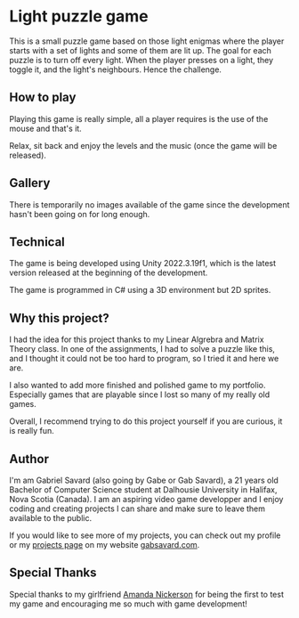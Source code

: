 # Light puzzle game
This is a small puzzle game based on those light enigmas where the player starts
with a set of lights and some of them are lit up. The goal for each puzzle is to
turn off every light. When the player presses on a light, they toggle it, and the
light's neighbours. Hence the challenge.

## How to play
Playing this game is really simple, all a player requires is the use of the mouse
and that's it.

Relax, sit back and enjoy the levels and the music (once the game will be released).

## Gallery
There is temporarily no images available of the game since the development hasn't been
going on for long enough.

## Technical
The game is being developed using Unity 2022.3.19f1, which is the latest version released
at the beginning of the development.

The game is programmed in C# using a 3D environment but 2D sprites.

## Why this project?
I had the idea for this project thanks to my Linear Algrebra and Matrix Theory class. In
one of the assignments, I had to solve a puzzle like this, and I thought it could not be
too hard to program, so I tried it and here we are.

I also wanted to add more finished and polished game to my portfolio. Especially games
that are playable since I lost so many of my really old games.

Overall, I recommend trying to do this project yourself if you are curious, it is really fun.

## Author
I'm am Gabriel Savard (also going by Gabe or Gab Savard), a 21 years old Bachelor of Computer
Science student at Dalhousie University in Halifax, Nova Scotia (Canada). I am an aspiring
video game developper and I enjoy coding and creating projects I can share and make sure
to leave them available to the public.

If you would like to see more of my projects, you can check out my profile or my
<a href="gabsavard.com/projects">projects page</a> on my website
<a href="gabsavard.com">gabsavard.com</a>.

## Special Thanks
Special thanks to my girlfriend <a href="https://www.instagram.com/mandimargdraws_/">
Amanda Nickerson</a> for being the first to test my game and encouraging me so much with
game development!